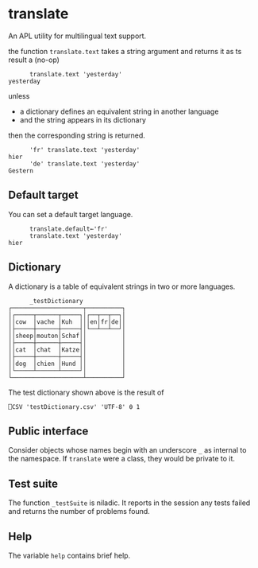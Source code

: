 translate
=========

An APL utility for multilingual text support.

the function `translate.text` takes a string argument and returns it as ts result a (no-op)

		  translate.text 'yesterday'
	yesterday

unless

-   a dictionary defines an equivalent string in another language 
-   and the string appears in its dictionary

then the corresponding string is returned.

		  'fr' translate.text 'yesterday'
    hier
		  'de' translate.text 'yesterday'
    Gestern

Default target
--------------
You can set a default target language.

		  translate.default←'fr'
		  translate.text 'yesterday'
    hier

Dictionary
----------
A dictionary is a table of equivalent strings in two or more languages.

	      _testDictionary
	┌────────────────────┬──────────┐
	│┌─────┬──────┬─────┐│┌──┬──┬──┐│
	││cow  │vache │Kuh  │││en│fr│de││
	│├─────┼──────┼─────┤│└──┴──┴──┘│
	││sheep│mouton│Schaf││          │
	│├─────┼──────┼─────┤│          │
	││cat  │chat  │Katze││          │
	│├─────┼──────┼─────┤│          │
	││dog  │chien │Hund ││          │
	│└─────┴──────┴─────┘│          │
	└────────────────────┴──────────┘

The test dictionary shown above is the result of

	⎕CSV 'testDictionary.csv' 'UTF-8' ⍬ 1

Public interface
----------------
Consider objects whose names begin with an underscore `_` as internal to the namespace.
If `translate` were a class, they would be private to it.

Test suite
----------
The function `_testSuite` is niladic.
It reports in the session any tests failed and returns the number of problems found.

Help
----
The variable `help` contains brief help.
